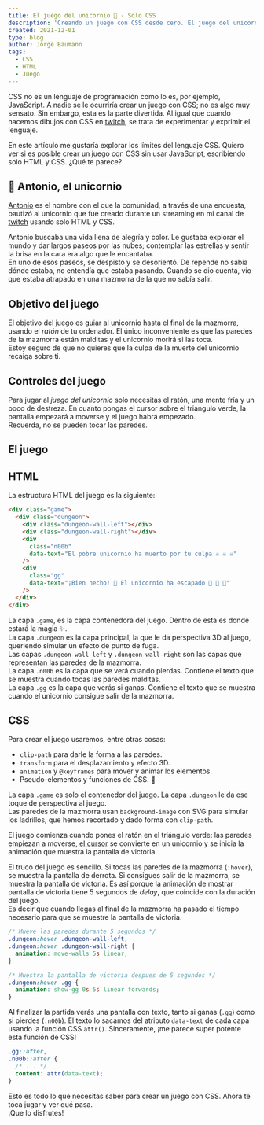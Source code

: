 ```yaml
---
title: El juego del unicornio 🦄 - Solo CSS
description: 'Creando un juego con CSS desde cero. El juego del unicornio es un mini juego creado completamente con CSS y HTML. ¿Es posible crear un juego con CSS? ¿Cuáles son los límites del lenguaje?'
created: 2021-12-01
type: blog
author: Jorge Baumann
tags:
  - CSS
  - HTML
  - Juego
---
```


CSS no es un lenguaje de programación como lo es, por ejemplo, JavaScript. A nadie se le ocurriría crear un juego con CSS; no es algo muy sensato. Sin embargo, esta es la parte divertida. Al igual que cuando hacemos dibujos con CSS en [twitch](https://twitch.tv/baumannzone), se trata de experimentar y exprimir el lenguaje.
  
En este artículo me gustaría explorar los límites del lenguaje CSS. Quiero ver si es posible crear un juego con CSS sin usar JavaScript, escribiendo solo HTML y CSS. ¿Qué te parece?

## 🦄 Antonio, el unicornio

[Antonio](https://youtu.be/x2kLLNFh-1k) es el nombre con el que la comunidad, a través de una encuesta, bautizó al unicornio que fue creado durante un streaming en mi canal de [twitch](https://twitch.tv/baumannzone) usando solo HTML y CSS.

Antonio buscaba una vida llena de alegría y color. Le gustaba explorar el mundo y dar largos paseos por las nubes; contemplar las estrellas y sentir la brisa en la cara era algo que le encantaba.  
En uno de esos paseos, se despistó y se desorientó. De repende no sabía dónde estaba, no entendía que estaba pasando. Cuando se dio cuenta, vio que estaba atrapado en una mazmorra de la que no sabía salir.

## Objetivo del juego
El objetivo del juego es guiar al unicornio hasta el final de la mazmorra, usando el _ratón_ de tu ordenador. El único inconveniente es que las paredes de la mazmorra están malditas y el unicornio morirá si las toca.  
Estoy seguro de que no quieres que la culpa de la muerte del unicornio recaiga sobre ti.
  
## Controles del juego
Para jugar al _juego del unicornio_ solo necesitas el ratón, una mente fría y un poco de destreza. En cuanto pongas el cursor sobre el triangulo verde, la pantalla empezará a moverse y el juego habrá empezado.  
Recuerda, no se pueden tocar las paredes.

## El juego

<blog-unicorn-game></blog-unicorn-game>

## HTML
La estructura HTML del juego es la siguiente:

```html
<div class="game">
  <div class="dungeon">
    <div class="dungeon-wall-left"></div>
    <div class="dungeon-wall-right"></div>
    <div
      class="n00b"
      data-text="El pobre unicornio ha muerto por tu culpa ☠️ ☠️ ☠️"
    />
    <div
      class="gg"
      data-text="¡Bien hecho! 🎉 El unicornio ha escapado 🌈 🌈 🌈"
    />
  </div>
</div>
```

La capa `.game`, es la capa contenedora del juego. Dentro de esta es donde estará la magia ✨.  
La capa `.dungeon` es la capa principal, la que le da perspectiva 3D al juego, queriendo simular un efecto de punto de fuga.  
Las capas `.dungeon-wall-left` y `.dungeon-wall-right` son las capas que representan las paredes de la mazmorra.  
La capa `.n00b` es la capa que se verá cuando pierdas. Contiene el texto que se muestra cuando tocas las paredes malditas.  
La capa `.gg` es la capa que verás si ganas. Contiene el texto que se muestra cuando el unicornio consigue salir de la mazmorra.  


## CSS

Para crear el juego usaremos, entre otras cosas:

- `clip-path` para darle la forma a las paredes.
- `transform` para el desplazamiento y efecto 3D.
- `animation` y `@keyframes` para mover y animar los elementos.
- Pseudo-elementos y funciones de CSS. 🤯


La capa `.game` es solo el contenedor del juego. La capa `.dungeon` le da ese toque de perspectiva al juego.  
Las paredes de la mazmorra usan `background-image` con SVG para simular los ladrillos, que hemos recortado y dado forma con `clip-path`.

El juego comienza cuando pones el ratón en el triángulo verde: las paredes empiezan a moverse, [el cursor](https://baumannzone.github.io/cursores-css/) se convierte en un unicornio y se inicia la animación que muestra la pantalla de victoria. 

El truco del juego es sencillo. Si tocas las paredes de la mazmorra (`:hover`), se muestra la pantalla de derrota. Si consigues salir de la mazmorra, se muestra la pantalla de victoria. Es así porque la animación de mostrar pantalla de victoria tiene 5 segundos de _delay_, que coincide con la duración del juego.  
Es decir que cuando llegas al final de la mazmorra ha pasado el tiempo necesario para que se muestre la pantalla de victoria.

```css
/* Mueve las paredes durante 5 segundos */
.dungeon:hover .dungeon-wall-left,
.dungeon:hover .dungeon-wall-right {
  animation: move-walls 5s linear;
}

/* Muestra la pantalla de victoria despues de 5 segundos */
.dungeon:hover .gg {
  animation: show-gg 0s 5s linear forwards;
}
```

Al finalizar la partida verás una pantalla con texto, tanto si ganas (`.gg`) como si pierdes (`.n00b`). El texto lo sacamos del atributo `data-text` de cada capa usando la función CSS `attr()`. Sinceramente, ¡me parece super potente esta función de CSS!

```css
.gg::after,
.n00b::after {
  /* ... */
  content: attr(data-text);
}
```

Esto es todo lo que necesitas saber para crear un juego con CSS. Ahora te toca jugar y ver qué pasa.  
¡Que lo disfrutes!
